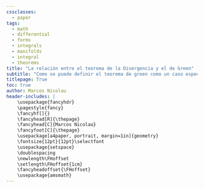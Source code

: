 ```yaml
---
cssclasses:
  - paper
tags:
  - math
  - differential
  - forms
  - integrals
  - manifolds
  - integral
  - theorems
title: "La relación entre el teorema de la Divergencia y el de Green"
subtitle: "Como se puede definir el teorema de green como un caso especial de la divergencia"
titlepage: True
toc: true
author: Marcos Nicolau
header-includes: |
    \usepackage{fancyhdr}
    \pagestyle{fancy}
    \fancyhf[]{}
    \fancyhead[R]{\thepage}
    \fancyhead[C]{Marcos Nicolau}
    \fancyfoot[C]{\thepage}
    \usepackage[a4paper, portrait, margin=1in]{geometry}
    \fontsize{12pt}{12pt}\selectfont
    \usepackage{setspace}
    \doublespacing
    \newlength\FHoffset
	\setlength\FHoffset{1cm}
	\fancyheadoffset{\FHoffset}
	\usepackage{amsmath}
---
```


